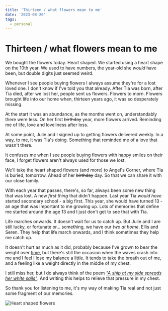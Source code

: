```yaml
---
title: 'Thirteen / what flowers mean to me'
date: '2023-08-26'
tags:
  - personal
---
```


# Thirteen / what flowers mean to me

We bought the flowers today. Heart shaped. We started using a heart shape on the 10th year. We used to have numbers, the year-old she _would_ have been, but double digits just seemed weird.

Whenever I see people buying flowers I always assume they're for a lost loved one. I don't know if I've told you that already. After Tia was born, after Tia died, after we lost her, people sent us flowers. Flowers to morn. Flowers brought life into our home when, thirteen years ago, it was so desperately missing.

At the start it was an abundance, as the months went on, understandably there were less. On her first ~~birthday~~ year, more flowers arrived. Reminding me of life, love and loveliness after loss.

At some point, Julie and I signed up to getting flowers delivered weekly. In a way, to me, it was Tia's doing. Something that reminded me of a love that wasn't there.

It confuses me when I see people buying flowers with happy smiles on their face, I forget flowers aren't always used for those we lost.

We'll take the heart shaped flowers (and more) to Angel's Corner, where Tia is buried, tomorrow. Ahead of her ~~birthday~~ day. So that we can share it with our close family.

With each year that passes, there's, so far, always been some new thing that was lost. A new _first thing_ that didn't happen. Last year Tia _would have_ started secondary school - a big first. This year, she would have turned 13 - an age that was important to me growing up. Lots of memories that define me started around the age 13 and I just don't get to see that with Tia.

Life marches onwards. It doesn't wait for us to catch up. But Julie and I are still lucky, or fortunate or… something, we have our _two at home_. Ellis and Seren. They help that life march onwards, and I think sometimes they help me catch up.

It doesn't hurt as much as it did, probably because I've grown to bear the weight over [time](https://remysharp.com/2014/08/11/time-doesnt-heal), but there's still the occasion when the waves crash into me and I feel I lose my balance a little. It tends to take the breath out of me, and a feeling like a weight directly in the middle of my chest.

I still miss her, but I do always think of the poem [_"A ship at my side spreads her white sails"_](https://remysharp.com/2015/09/02/a-ship-at-my-side-spreads-her-white-sails). And writing this helps to relieve that pressure in my chest.

So thank you for listening to me, it's my way of making Tia real and not just some fragment of our memories.

![Heart shaped flowers](/images/tia-13.jpg)
